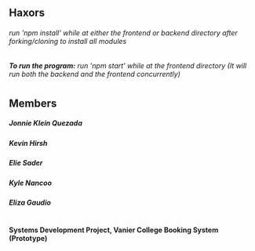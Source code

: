 
## Haxors
###### run 'npm install' while at either the frontend or backend directory after forking/cloning to install all modules
###### **To run the program:** run 'npm start' while at the frontend directory (It will run both the backend and the frontend concurrently)
#
## Members
##### Jonnie Klein Quezada
##### Kevin Hirsh
##### Elie Sader
##### Kyle Nancoo
##### Eliza Gaudio
#
#### Systems Development Project, Vanier College Booking System (Prototype)